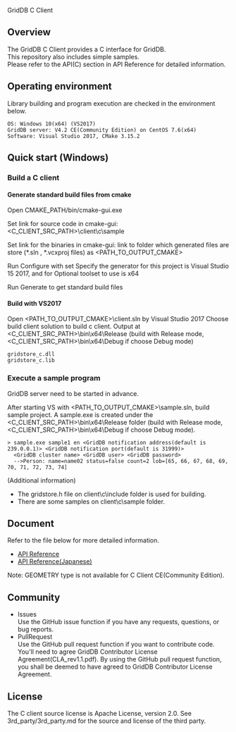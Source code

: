 GridDB C Client

## Overview

The GridDB C Client provides a C interface for GridDB.  
This repository also includes simple samples.  
Please refer to the API(C) section in API Reference for detailed information.

## Operating environment

Library building and program execution are checked in the environment below.

    OS: Windows 10(x64) (VS2017)
    GridDB server: V4.2 CE(Community Edition) on CentOS 7.6(x64)
    Software: Visual Studio 2017, CMake 3.15.2

## Quick start (Windows)

### Build a C client

#### Generate standard build files from cmake

Open CMAKE_PATH/bin/cmake-gui.exe

Set link for source code in cmake-gui: <C_CLIENT_SRC_PATH>\client\c\sample

Set link for the binaries in cmake-gui: link to folder which generated files are store (*.sln , *.vcxproj files) as <PATH_TO_OUTPUT_CMAKE>

Run Configure with set Specify the generator for this project is Visual Studio 15 2017, and for Optional toolset to use is x64

Run Generate to get standard build files

#### Build with VS2017

Open <PATH_TO_OUTPUT_CMAKE>\client.sln by Visual Studio 2017
Choose build client solution to build c client. Output at <C_CLIENT_SRC_PATH>\bin\x64\Release (build with Release mode, <C_CLIENT_SRC_PATH>\bin\x64\Debug if choose Debug mode)

    gridstore_c.dll
    gridstore_c.lib

### Execute a sample program

GridDB server need to be started in advance.

After starting VS with <PATH_TO_OUTPUT_CMAKE>\sample.sln, build sample project. A sample.exe is created under the <C_CLIENT_SRC_PATH>\bin\x64\Release folder (build with Release mode, <C_CLIENT_SRC_PATH>\bin\x64\Debug if choose Debug mode).

    > sample.exe sample1 en <GridDB notification address(default is 239.0.0.1)> <GridDB notification port(default is 31999)>
      <GridDB cluster name> <GridDB user> <GridDB password>
      -->Person: name=name02 status=false count=2 lob=[65, 66, 67, 68, 69, 70, 71, 72, 73, 74]


(Additional information)
- The gridstore.h file on client\c\include folder is used for building.  
- There are some samples on client\c\sample folder.

## Document
  Refer to the file below for more detailed information.  
  - [API Reference](https://griddb.github.io/griddb_nosql/manual/GridDB_API_Reference.html)
  - [API Reference(Japanese)](https://griddb.github.io/griddb_nosql/manual/GridDB_API_Reference_ja.html)

Note: GEOMETRY type is not available for C Client CE(Community Edition).  

## Community
  * Issues  
    Use the GitHub issue function if you have any requests, questions, or bug reports.
  * PullRequest  
    Use the GitHub pull request function if you want to contribute code.
    You'll need to agree GridDB Contributor License Agreement(CLA_rev1.1.pdf).
    By using the GitHub pull request function, you shall be deemed to have agreed to GridDB Contributor License Agreement.

## License
  The C client source license is Apache License, version 2.0.
  See 3rd_party/3rd_party.md for the source and license of the third party.